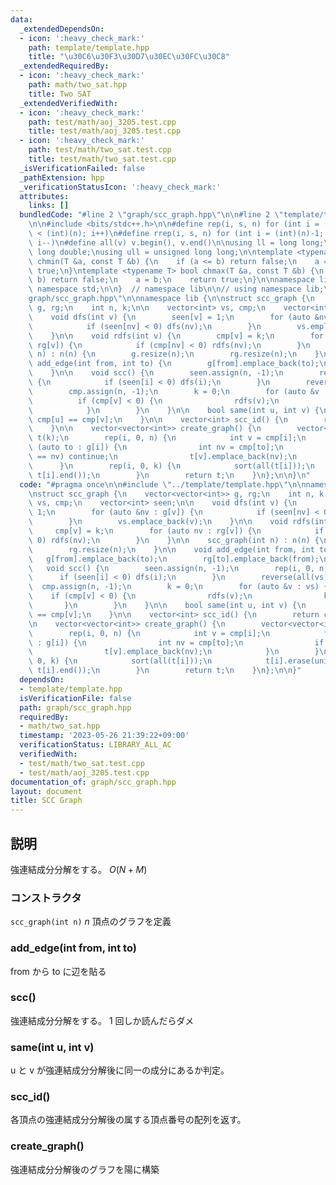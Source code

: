 ```yaml
---
data:
  _extendedDependsOn:
  - icon: ':heavy_check_mark:'
    path: template/template.hpp
    title: "\u30C6\u30F3\u30D7\u30EC\u30FC\u30C8"
  _extendedRequiredBy:
  - icon: ':heavy_check_mark:'
    path: math/two_sat.hpp
    title: Two SAT
  _extendedVerifiedWith:
  - icon: ':heavy_check_mark:'
    path: test/math/aoj_3205.test.cpp
    title: test/math/aoj_3205.test.cpp
  - icon: ':heavy_check_mark:'
    path: test/math/two_sat.test.cpp
    title: test/math/two_sat.test.cpp
  _isVerificationFailed: false
  _pathExtension: hpp
  _verificationStatusIcon: ':heavy_check_mark:'
  attributes:
    links: []
  bundledCode: "#line 2 \"graph/scc_graph.hpp\"\n\n#line 2 \"template/template.hpp\"\
    \n\n#include <bits/stdc++.h>\n\n#define rep(i, s, n) for (int i = (int)(s); i\
    \ < (int)(n); i++)\n#define rrep(i, s, n) for (int i = (int)(n)-1; i >= (int)(s);\
    \ i--)\n#define all(v) v.begin(), v.end()\n\nusing ll = long long;\nusing ld =\
    \ long double;\nusing ull = unsigned long long;\n\ntemplate <typename T> bool\
    \ chmin(T &a, const T &b) {\n    if (a <= b) return false;\n    a = b;\n    return\
    \ true;\n}\ntemplate <typename T> bool chmax(T &a, const T &b) {\n    if (a >=\
    \ b) return false;\n    a = b;\n    return true;\n}\n\nnamespace lib {\n\nusing\
    \ namespace std;\n\n}  // namespace lib\n\n// using namespace lib;\n#line 4 \"\
    graph/scc_graph.hpp\"\n\nnamespace lib {\n\nstruct scc_graph {\n    vector<vector<int>>\
    \ g, rg;\n    int n, k;\n\n    vector<int> vs, cmp;\n    vector<int> seen;\n\n\
    \    void dfs(int v) {\n        seen[v] = 1;\n        for (auto &nv : g[v]) {\n\
    \            if (seen[nv] < 0) dfs(nv);\n        }\n        vs.emplace_back(v);\n\
    \    }\n\n    void rdfs(int v) {\n        cmp[v] = k;\n        for (auto nv :\
    \ rg[v]) {\n            if (cmp[nv] < 0) rdfs(nv);\n        }\n    }\n\n    scc_graph(int\
    \ n) : n(n) {\n        g.resize(n);\n        rg.resize(n);\n    }\n\n    void\
    \ add_edge(int from, int to) {\n        g[from].emplace_back(to);\n        rg[to].emplace_back(from);\n\
    \    }\n\n    void scc() {\n        seen.assign(n, -1);\n        rep(i, 0, n)\
    \ {\n            if (seen[i] < 0) dfs(i);\n        }\n        reverse(all(vs));\n\
    \        cmp.assign(n, -1);\n        k = 0;\n        for (auto &v : vs) {\n  \
    \          if (cmp[v] < 0) {\n                rdfs(v);\n                k++;\n\
    \            }\n        }\n    }\n\n    bool same(int u, int v) {\n        return\
    \ cmp[u] == cmp[v];\n    }\n\n    vector<int> scc_id() {\n        return cmp;\n\
    \    }\n\n    vector<vector<int>> create_graph() {\n        vector<vector<int>>\
    \ t(k);\n        rep(i, 0, n) {\n            int v = cmp[i];\n            for\
    \ (auto to : g[i]) {\n                int nv = cmp[to];\n                if (v\
    \ == nv) continue;\n                t[v].emplace_back(nv);\n            }\n  \
    \      }\n        rep(i, 0, k) {\n            sort(all(t[i]));\n            t[i].erase(unique(all(t[i])),\
    \ t[i].end());\n        }\n        return t;\n    }\n};\n\n}\n"
  code: "#pragma once\n\n#include \"../template/template.hpp\"\n\nnamespace lib {\n\
    \nstruct scc_graph {\n    vector<vector<int>> g, rg;\n    int n, k;\n\n    vector<int>\
    \ vs, cmp;\n    vector<int> seen;\n\n    void dfs(int v) {\n        seen[v] =\
    \ 1;\n        for (auto &nv : g[v]) {\n            if (seen[nv] < 0) dfs(nv);\n\
    \        }\n        vs.emplace_back(v);\n    }\n\n    void rdfs(int v) {\n   \
    \     cmp[v] = k;\n        for (auto nv : rg[v]) {\n            if (cmp[nv] <\
    \ 0) rdfs(nv);\n        }\n    }\n\n    scc_graph(int n) : n(n) {\n        g.resize(n);\n\
    \        rg.resize(n);\n    }\n\n    void add_edge(int from, int to) {\n     \
    \   g[from].emplace_back(to);\n        rg[to].emplace_back(from);\n    }\n\n \
    \   void scc() {\n        seen.assign(n, -1);\n        rep(i, 0, n) {\n      \
    \      if (seen[i] < 0) dfs(i);\n        }\n        reverse(all(vs));\n      \
    \  cmp.assign(n, -1);\n        k = 0;\n        for (auto &v : vs) {\n        \
    \    if (cmp[v] < 0) {\n                rdfs(v);\n                k++;\n     \
    \       }\n        }\n    }\n\n    bool same(int u, int v) {\n        return cmp[u]\
    \ == cmp[v];\n    }\n\n    vector<int> scc_id() {\n        return cmp;\n    }\n\
    \n    vector<vector<int>> create_graph() {\n        vector<vector<int>> t(k);\n\
    \        rep(i, 0, n) {\n            int v = cmp[i];\n            for (auto to\
    \ : g[i]) {\n                int nv = cmp[to];\n                if (v == nv) continue;\n\
    \                t[v].emplace_back(nv);\n            }\n        }\n        rep(i,\
    \ 0, k) {\n            sort(all(t[i]));\n            t[i].erase(unique(all(t[i])),\
    \ t[i].end());\n        }\n        return t;\n    }\n};\n\n}"
  dependsOn:
  - template/template.hpp
  isVerificationFile: false
  path: graph/scc_graph.hpp
  requiredBy:
  - math/two_sat.hpp
  timestamp: '2023-05-26 21:39:22+09:00'
  verificationStatus: LIBRARY_ALL_AC
  verifiedWith:
  - test/math/two_sat.test.cpp
  - test/math/aoj_3205.test.cpp
documentation_of: graph/scc_graph.hpp
layout: document
title: SCC Graph
---
```


## 説明

強連結成分分解をする。 $O(N + M)$

### コンストラクタ

`scc_graph(int n)` $n$ 頂点のグラフを定義

### add_edge(int from, int to)

from から to に辺を貼る

### scc()

強連結成分分解をする。 $1$ 回しか読んだらダメ

### same(int u, int v)

u と v が強連結成分分解後に同一の成分にあるか判定。

### scc_id()

各頂点の強連結成分分解後の属する頂点番号の配列を返す。

### create_graph()

強連結成分分解後のグラフを陽に構築